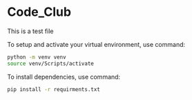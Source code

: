 # Code_Club
This is a test file

To setup and activate your virtual environment, use command:
```bash
python -m venv venv
source venv/Scripts/activate

```

To install dependencies, use command:
```bash
pip install -r requirments.txt
```
